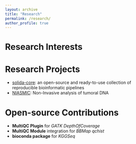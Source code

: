 ```yaml
---
layout: archive
title: "Research"
permalink: /research/
author_profile: true
---
```

Research Interests
======

Research Projects
======
* [solida-core](https://github.com/solida-core): an open-source and ready-to-use collection of reproducible bioinformatic pipelines
* [NIASMIC](http://niasmic.crs4.it/): Non-Invasive analysis of tumoral DNA
  
  
Open-source Contributions
======
* **MultiQC Plugin** for *GATK DepthOfCoverage*
* **MultiQC Module** integration for *BBMap qchist*
* **bioconda package** for *KGGSeq*
